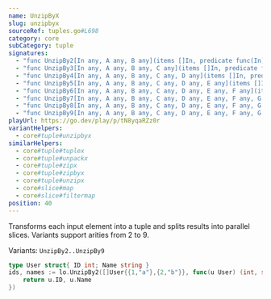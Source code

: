 ```yaml
---
name: UnzipByX
slug: unzipbyx
sourceRef: tuples.go#L698
category: core
subCategory: tuple
signatures:
  - "func UnzipBy2[In any, A any, B any](items []In, predicate func(In) (a A, b B)) ([]A, []B)"
  - "func UnzipBy3[In any, A any, B any, C any](items []In, predicate func(In) (a A, b B, c C)) ([]A, []B, []C)"
  - "func UnzipBy4[In any, A any, B any, C any, D any](items []In, predicate func(In) (a A, b B, c C, d D)) ([]A, []B, []C, []D)"
  - "func UnzipBy5[In any, A any, B any, C any, D any, E any](items []In, predicate func(In) (a A, b B, c C, d D, e E)) ([]A, []B, []C, []D, []E)"
  - "func UnzipBy6[In any, A any, B any, C any, D any, E any, F any](items []In, predicate func(In) (a A, b B, c C, d D, e E, f F)) ([]A, []B, []C, []D, []E, []F)"
  - "func UnzipBy7[In any, A any, B any, C any, D any, E any, F any, G any](items []In, predicate func(In) (a A, b B, c C, d D, e E, f F, g G)) ([]A, []B, []C, []D, []E, []F, []G)"
  - "func UnzipBy8[In any, A any, B any, C any, D any, E any, F any, G any, H any](items []In, predicate func(In) (a A, b B, c C, d D, e E, f F, g G, h H)) ([]A, []B, []C, []D, []E, []F, []G, []H)"
  - "func UnzipBy9[In any, A any, B any, C any, D any, E any, F any, G any, H any, I any](items []In, predicate func(In) (a A, b B, c C, d D, e E, f F, g G, h H, i I)) ([]A, []B, []C, []D, []E, []F, []G, []H, []I)"
playUrl: https://go.dev/play/p/tN8yqaRZz0r
variantHelpers:
  - core#tuple#unzipbyx
similarHelpers:
  - core#tuple#tuplex
  - core#tuple#unpackx
  - core#tuple#zipx
  - core#tuple#zipbyx
  - core#tuple#unzipx
  - core#slice#map
  - core#slice#filtermap
position: 40
---
```


Transforms each input element into a tuple and splits results into parallel slices. Variants support arities from 2 to 9.

Variants: `UnzipBy2..UnzipBy9`

```go
type User struct{ ID int; Name string }
ids, names := lo.UnzipBy2([]User{{1,"a"},{2,"b"}}, func(u User) (int, string) {
    return u.ID, u.Name
})
```


